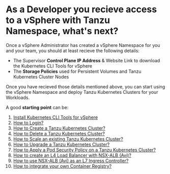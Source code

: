 # As a Developer you recieve access to a vSphere with Tanzu Namespace, what's next?

Once a vSphere Administrator has created a vSphere Namespace for you and your team, you should at least recieve the following details:
* The Supervisor **Control Plane IP Address** & Website Link to download the Kubernetes CLI Tools for vSphere
* The **Storage Policies** used for Persistent Volumes and Tanzu Kubernetes Cluster Nodes


Once you have recieved those details mentioned above, you can start using the vSphere Namespace and deploy Tanzu Kubernetes Clusters for your Workloads.

A good **starting point** can be:

1. [Install Kubernetes CLI Tools for vSphere](Content/Install-Kubernetes-CLI-Tools-for-vSphere.md)
1. [How to Login?](Content/How-to-Login.md) 
1. [How to Create a Tanzu Kubernetes Cluster?](Content/How-to-Create-a-Tanzu-Kubernetes-Cluster.md)
1. [How to Delete a Tanzu Kubernetes Cluster?](Content/How-to-Delete-a-Tanzu-Kubernetes-Cluster.md)
1. [How to Scale an existing Tanzu Kubernetes Cluster?](Content/How-to-Scale-an-existing-Tanzu-Kubernetes-Cluster.md)
1. [How to Upgrade a Tanzu Kubernetes Cluster?](Content/How-to-Upgrade-a-Tanzu-Kubernetes-Cluster.md)
1. [How to Apply a Pod Security Policy on a Tanzu Kubernetes Cluster?](Content/How-to-Apply-a-Pod-Security-Policy-on-a-Tanzu-Kubernetes-Cluster.md)
1. [How to create an L4 Load Balancer with NSX-ALB (Avi)?](Content/How-to-create-an-L4-Load-Balancer-with-Avi.md) 
1. [How to use NSX-ALB (Avi) as an L7 Ingress Controller?](Content/How-to-use-NSX-ALB-(Avi)-as-an-L7-Ingress-Controller.md)
1. [How to integrate your own Container Registry?](Content/How-to-integrate-your-own-Container-Registry.md)